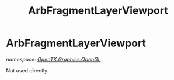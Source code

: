 ﻿---
title: ArbFragmentLayerViewport
---

# ArbFragmentLayerViewport
_namespace: [OpenTK.Graphics.OpenGL](N-OpenTK.Graphics.OpenGL.html)_

Not used directly.




